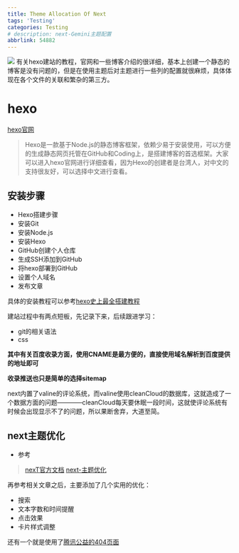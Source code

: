 ```yaml
---
title: Theme Allocation Of Next 
tags: 'Testing'
categories: Testing
# description: next-Gemini主题配置
abbrlink: 54882
---
```


 ![](http://theme-next.iissnan.com/assets/img/NextSchemes3.png)
有关hexo建站的教程，官网和一些博客介绍的很详细，基本上创建一个静态的博客是没有问题的，但是在使用主题后对主题进行一些列的配置就很麻烦，具体体现在各个文件的关联和繁杂的第三方。
<!--more-->

# hexo
 [hexo官网](https://hexo.io/zh-cn/docs/)

>Hexo是一款基于Node.js的静态博客框架，依赖少易于安装使用，可以方便的生成静态网页托管在GitHub和Coding上，是搭建博客的首选框架。大家可以进入hexo官网进行详细查看，因为Hexo的创建者是台湾人，对中文的支持很友好，可以选择中文进行查看。

## 安装步骤
- Hexo搭建步骤
- 安装Git
- 安装Node.js
- 安装Hexo
- GitHub创建个人仓库
- 生成SSH添加到GitHub
- 将hexo部署到GitHub
- 设置个人域名
- 发布文章

具体的安装教程可以参考[hexo史上最全搭建教程](https://blog.csdn.net/sinat_37781304/article/details/82729029)

建站过程中有两点短板，先记录下来，后续跟进学习：
- git的相关语法
- css

**其中有关百度收录方面，使用CNAME是最方便的，直接使用域名解析到百度提供的地址即可**

**收录推送也只是简单的选择sitemap**

next内置了valine的评论系统，而valine使用cleanCloud的数据库，这就造成了一个数据方面的问题————cleanCloud每天要休眠一段时间，这就使评论系统有时候会出现显示不了的问题，所以果断舍弃，大道至简。

## next主题优化
- 参考
>[nexT官方文档](http://theme-next.iissnan.com/theme-settings.html)
 [next-主题优化](https://zhuanlan.zhihu.com/p/30836436)

再参考相关文章之后，主要添加了几个实用的优化：
- 搜索
- 文本字数和时间提醒
- 点击效果
- 卡片样式调整

还有一个就是使用了[腾讯公益的404页面](https://lucksun.work/404.html)

